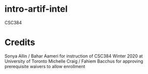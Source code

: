 # intro-artif-intel
CSC384

# Credits
Sonya Allin / Bahar Aameri for instruction of CSC384 Winter 2020 at University of Toronto
Michelle Craig / Fahiem Bacchus for approving prerequisite waivers to allow enrollment
